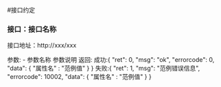 #接口约定

### 接口：接口名称

接口地址：http://xxx/xxx

参数:
	- 参数名称  参数说明
返回:
	成功:{
		"ret": 0,
		"msg": "ok",
		"errorcode": 0,
		"data": {
			"属性名" : "范例值"
		}
	}
	失败:{
		"ret": 1,
		"msg": "范例错误信息",
		"errorcode": 10002,
		"data": {
			"属性名" : "范例值"
		}
	}





